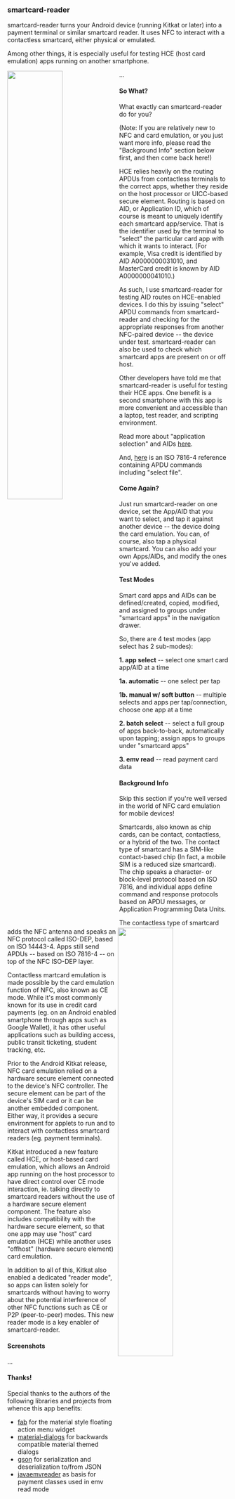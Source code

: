 ### smartcard-reader

smartcard-reader turns your Android device (running Kitkat or later) into a
payment terminal or similar smartcard reader. It uses NFC to interact with a
contactless smartcard, either physical or emulated.

Among other things, it is especially useful for testing HCE (host card emulation)
apps running on another smartphone.

<img align="left" width="50%" src="/docs/tn_screen_nav_drawer.png">
<img align="right" width="50%" src="/docs/tn_screen_app_select.png">
...


#### So What?

What exactly can smartcard-reader do for you?

(Note: If you are relatively new to NFC and card emulation, or you just want more
info, please read the "Background Info" section below first, and then come back
here!)

HCE relies heavily on the routing APDUs from contactless terminals to the correct
apps, whether they reside on the host processor or UICC-based secure element.
Routing is based on AID, or Application ID, which of course is meant to uniquely
identify each smartcard app/service. That is the identifier used by the terminal
to "select" the particular card app with which it wants to interact. (For example,
Visa credit is identified by AID A0000000031010, and MasterCard credit is known by
AID A0000000041010.)

As such, I use smartcard-reader for testing AID routes on HCE-enabled devices. I
do this by issuing "select" APDU commands from smartcard-reader and checking for
the appropriate responses from another NFC-paired device -- the device under test.
smartcard-reader can also be used to check which smartcard apps are present on
or off host.

Other developers have told me that smartcard-reader is useful for testing their
HCE apps. One benefit is a second smartphone with this app is more convenient and
accessible than a laptop, test reader, and scripting environment.

Read more about "application selection" and AIDs [here](http://en.wikipedia.org/wiki/EMV#Application_selection).

And, [here](http://www.cardwerk.com/smartcards/smartcard_standard_ISO7816-4.aspx)
is an ISO 7816-4 reference containing APDU commands including "select file".


#### Come Again?

Just run smartcard-reader on one device, set the App/AID that you want to select,
and tap it against another device -- the device doing the card emulation. You can,
of course, also tap a physical smartcard. You can also add your own Apps/AIDs, and
modify the ones you've added.


#### Test Modes

Smart card apps and AIDs can be defined/created, copied, modified, and assigned to
groups under "smartcard apps" in the navigation drawer.

So, there are 4 test modes (app select has 2 sub-modes): 

**1. app select** -- select one smart card app/AID at a time

   **1a. automatic** -- one select per tap

   **1b. manual w/ soft button** -- multiple selects and apps per tap/connection,
	   choose one app at a time

**2. batch select** -- select a full group of apps back-to-back, automatically upon
   tapping; assign apps to groups under "smartcard apps"

**3. emv read** -- read payment card data


#### Background Info

Skip this section if you're well versed in the world of NFC card emulation for
mobile devices!

Smartcards, also known as chip cards, can be contact, contactless, or a hybrid
of the two. The contact type of smartcard has a SIM-like contact-based chip (In
fact, a mobile SIM is a reduced size smartcard). The chip speaks a character- or
block-level protocol based on ISO 7816, and individual apps define command and
response protocols based on APDU messages, or Application Programming Data Units.

The contactless type of smartcard adds the NFC antenna and speaks an NFC protocol
called ISO-DEP, based on ISO 14443-4. Apps still send APDUs -- based on ISO 7816-4
-- on top of the NFC ISO-DEP layer.

Contactless martcard emulation is made possible by the card emulation function of
NFC, also known as CE mode. While it's most commonly known for its use in credit
card payments (eg. on an Android enabled smartphone through apps such as Google
Wallet), it has other useful applications such as building access, public transit
ticketing, student tracking, etc.

Prior to the Android Kitkat release, NFC card emulation relied on a hardware
secure element connected to the device's NFC controller. The secure element can be
part of the device's SIM card or it can be another embedded component. Either way,
it provides a secure environment for applets to run and to interact with
contactless smartcard readers (eg. payment terminals).

Kitkat introduced a new feature called HCE, or host-based card emulation, which
allows an Android app running on the host processor to have direct control over
CE mode interaction, ie. talking directly to smartcard readers without the use of
a hardware secure element component. The feature also includes compatibility with
the hardware secure element, so that one app may use "host" card emulation (HCE)
while another uses "offhost" (hardware secure element) card emulation.

In addition to all of this, Kitkat also enabled a dedicated "reader mode", so apps
can listen solely for smartcards without having to worry about the potential
interference of other NFC functions such as CE or P2P (peer-to-peer) modes. This
new reader mode is a key enabler of smartcard-reader.


#### Screenshots

<img align="left" width="50%" src="/docs/tn_screen_nav_drawer.png">
<img align="right" width="50%" src="/docs/tn_screen_app_select.png">

<img align="left" width="50%" src="/docs/tn_screen_parsed_msg.png">
<img align="right" width="50%" src="/docs/tn_screen_share_gmail.png">

<img align="left" width="50%" src="/docs/tn_screen_app_list.png">
<img align="right" width="50%" src="/docs/tn_screen_app_list_fam.png">

<img align="left" width="50%" src="/docs/tn_screen_new_app.png">
<img align="right" width="50%" src="/docs/tn_screen_app_view.png">

<img align="left" width="50%" src="/docs/tn_screen_group_edit.png">
<img align="right" width="50%" src="/docs/tn_screen_group_view.png">

<img align="left" width="50%" src="/docs/tn_screen_batch_select_intro.png">
<img align="right" width="50%" src="/docs/tn_screen_batch_select.png">

<img align="left" width="50%" src="/docs/tn_screen_emv_read.png">
<img align="right" width="50%" src="/docs/tn_screen_settings.png">
...


#### Thanks!

Special thanks to the authors of the following libraries and projects from whence
this app benefits:

- [fab][1] for the material style floating action menu widget
- [material-dialogs][2] for backwards compatible material themed dialogs
- [gson][3] for serialization and deserialization to/from JSON
- [javaemvreader][4] as basis for payment classes used in emv read mode

[1]: https://github.com/Clans/FloatingActionButton
[2]: https://github.com/afollestad/material-dialogs
[3]: https://github.com/google/gson
[4]: https://github.com/sasc999/javaemvreader
